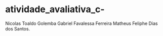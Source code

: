 # atividade_avaliativa_c-

Nicolas Toaldo Golemba
Gabriel Favalessa Ferreira
Matheus Feliphe Dias dos Santos.
